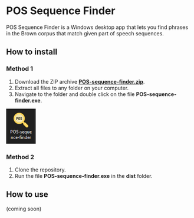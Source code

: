 # POS Sequence Finder

POS Sequence Finder is a Windows desktop app that lets you find phrases in the Brown corpus that match given part of speech sequences.

## How to install

### Method 1

1. Download the ZIP archive **[POS-sequence-finder.zip](POS-sequence-finder.zip)**.
2. Extract all files to any folder on your computer.
3. Navigate to the folder and double click on the file **POS-sequence-finder.exe**.

<img src="icon-screenshot.PNG" title="Look for the magnifying glass icon!"/>

### Method 2

1. Clone the repository.
2. Run the file **POS-sequence-finder.exe** in the **dist** folder.

## How to use

(coming soon)

